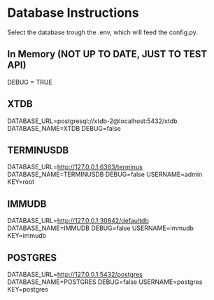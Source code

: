 # Database Instructions

Select the database trough the .env, which will feed the config.py.

## In Memory (NOT UP TO DATE, JUST TO TEST API)
DEBUG = TRUE

## XTDB
DATABASE_URL=postgresql://xtdb-2@localhost:5432/xtdb
DATABASE_NAME=XTDB
DEBUG=false

## TERMINUSDB
DATABASE_URL=http://127.0.0.1:6363/terminus
DATABASE_NAME=TERMINUSDB
DEBUG=false
USERNAME=admin
KEY=root

## IMMUDB
DATABASE_URL=http://127.0.0.1:30842/defaultdb
DATABASE_NAME=IMMUDB
DEBUG=false
USERNAME=immudb
KEY=immudb

## POSTGRES
DATABASE_URL=http://127.0.0.1:5432/postgres
DATABASE_NAME=POSTGRES
DEBUG=false
USERNAME=postgres
KEY=postgres